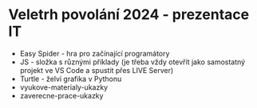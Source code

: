 # Veletrh povolání 2024 - prezentace IT
* Easy Spider - hra pro začínající programátory
* JS - složka s různými příklady (je třeba vždy otevřít jako samostatný projekt ve VS Code a spustit přes LIVE Server)
* Turtle - želví grafika v Pythonu
* vyukove-materialy-ukazky
* zaverecne-prace-ukazky    
